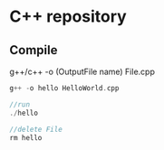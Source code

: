 # C++ repository

## Compile
g++/c++ -o (OutputFile name) File.cpp

```cpp
g++ -o hello HelloWorld.cpp

//run
./hello

//delete File
rm hello
```
